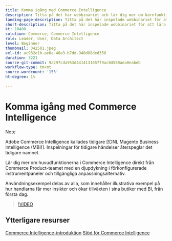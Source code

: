 ```yaml
---
title: Komma igång med Commerce Intelligence
description: Titta på det här webbinariet och lär dig mer om kärnfunktionerna i Commerce Intelligence för din Adobe Commerce eller Magento Open Source store.
landing-page-description: Titta på det här inspelade webbinariet för att lära dig mer om kärnfunktionerna i Commerce Intelligence för din Adobe Commerce eller Magento Open Source store.
short-description: Titta på det här inspelade webbinariet för att lära dig mer om kärnfunktionerna i Commerce Intelligence för din Adobe Commerce eller Magento Open Source store.
kt: 10408
solution: Commerce, Commerce Intelligence
role: Leader, User, Data Architect
level: Beginner
thumbnail: 342501.jpeg
exl-id: ac932e1b-ae0a-40a3-b7dd-948d88ded358
duration: 3221
source-git-commit: 9a297cda953d4414131657f9ac84580aea0eabeb
workflow-type: tm+mt
source-wordcount: '153'
ht-degree: 1%

---
```


# Komma igång med Commerce Intelligence

>[!NOTE]
>
>Adobe Commerce Intelligence kallades tidigare [!DNL Magento Business Intelligence (MBI)]. Inspelningar för tidigare händelser återspeglar det tidigare namnet.

Lär dig mer om huvudfunktionerna i Commerce Intelligence direkt från Commerce Product-teamet med en djupdykning i förkonfigurerade instrumentpaneler och tillgängliga anpassningsalternativ.

Användningsexempel delas av alla, som innehåller illustrativa exempel på hur handlarna får mer insikter och ökar tillväxten i sina butiker med BI, från första dag.

>[!VIDEO](https://video.tv.adobe.com/v/3425736?quality=12&learn=on)

## Ytterligare resurser

[Commerce Intelligence-introduktion](https://experienceleague.adobe.com/docs/commerce-business-intelligence/mbi/getting-started.html)
[Stöd för Commerce Intelligence](https://experienceleague.adobe.com/docs/commerce-knowledge-base/kb/troubleshooting/miscellaneous/mbi-service-policies.html)
